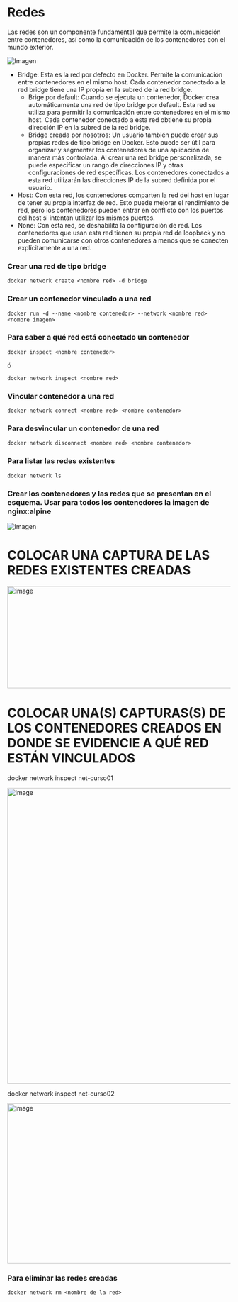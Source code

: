 # Redes
Las redes son un componente fundamental que permite la comunicación entre contenedores, así como la comunicación de los contenedores con el mundo exterior.

![Imagen](redes.PNG)
- Bridge: Esta es la red por defecto en Docker. Permite la comunicación entre contenedores en el mismo host. Cada contenedor conectado a la red bridge tiene una IP propia en la subred de la red bridge.
    -  Brige por default: Cuando se ejecuta un contenedor, Docker crea automáticamente una red de tipo bridge por default. Esta red se utiliza para permitir la comunicación entre contenedores en el mismo host. Cada contenedor conectado a esta red obtiene su propia dirección IP en la subred de la red bridge.
    - Bridge creada por nosotros: Un usuario también puede crear sus propias redes de tipo bridge en Docker. Esto puede ser útil para organizar y segmentar los contenedores de una aplicación de manera más controlada. Al crear una red bridge personalizada, se puede especificar un rango de direcciones IP y otras configuraciones de red específicas. Los contenedores conectados a esta red utilizarán las direcciones IP de la subred definida por el usuario.
- Host: Con esta red, los contenedores comparten la red del host en lugar de tener su propia interfaz de red. Esto puede mejorar el rendimiento de red, pero los contenedores pueden entrar en conflicto con los puertos del host si intentan utilizar los mismos puertos.
- None: Con esta red, se deshabilita la configuración de red. Los contenedores que usan esta red tienen su propia red de loopback y no pueden comunicarse con otros contenedores a menos que se conecten explícitamente a una red.

### Crear una red de tipo bridge

```
docker network create <nombre red> -d bridge
```

### Crear un contenedor vinculado a una red

```
docker run -d --name <nombre contenedor> --network <nombre red> <nombre imagen>
```

### Para saber a qué red está conectado un contenedor

```
docker inspect <nombre contenedor>
```
ó
```
docker network inspect <nombre red> 
```

### Vincular contenedor a una red
```
docker network connect <nombre red> <nombre contenedor>
```

### Para desvincular un contenedor de una red
```
docker network disconnect <nombre red> <nombre contenedor>
```

### Para listar las redes existentes
```
docker network ls
```

### Crear los contenedores y las redes que se presentan en el esquema. Usar para todos los contenedores la imagen de nginx:alpine

![Imagen](esquema-ejercicio-redes.PNG)

# COLOCAR UNA CAPTURA DE LAS REDES EXISTENTES CREADAS
<img width="528" height="230" alt="image" src="https://github.com/user-attachments/assets/99321a98-596e-4c65-963b-5a0ffdf3794b" />


# COLOCAR UNA(S) CAPTURAS(S) DE LOS CONTENEDORES CREADOS EN DONDE SE EVIDENCIE A QUÉ RED ESTÁN VINCULADOS
docker network inspect net-curso01

<img width="926" height="667" alt="image" src="https://github.com/user-attachments/assets/610b2bf6-b939-42cc-8fc7-5ca7170541c8" />

docker network inspect net-curso02

<img width="1047" height="361" alt="image" src="https://github.com/user-attachments/assets/a66e251d-6535-497a-9f52-2d2a0d450584" />



### Para eliminar las redes creadas
```
docker network rm <nombre de la red>
```

